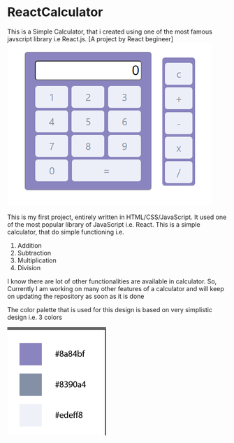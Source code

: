 # ReactCalculator
This is a Simple Calculator, that i created using one of the most famous javscript library i.e React.js. [A project by React begineer]
<img src="https://github.com/Ahmad-Amin/ReactCalculator/blob/main/images/calBody.PNG?raw=true">

This is my first project, entirely written in HTML/CSS/JavaScript. It used one of the most popular library of JavaScript i.e. React.
This is a simple calculator, that do simple functioning i.e. 
  1. Addition
  2. Subtraction
  3. Multiplication
  4. Division

I know there are lot of other functionalities are available in calculator. So, Currently I am working on many other features of a calculator and will keep on updating the repository as soon as it is done

The color palette that is used for this design is based on very simplistic design i.e. 3 colors

<img src="https://github.com/Ahmad-Amin/ReactCalculator/blob/main/images/colors.PNG?raw=true">

